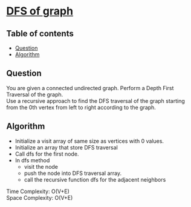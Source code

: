 # [DFS of graph](https://practice.geeksforgeeks.org/problems/depth-first-traversal-for-a-graph/1?utm_source=gfg&utm_medium=article&utm_campaign=bottom_sticky_on_article)

## Table of contents

- [Question](#question)
- [Algorithm](#algorithm)

## Question
You are given a connected undirected graph. Perform a Depth First Traversal of the graph. </br>
Use a recursive approach to find the DFS traversal of the graph starting from the 0th vertex from left to right according to the graph.

## Algorithm
- Initialize a visit array of same size as vertices with 0 values.
- Initialize an array that store DFS traversal
- Call dfs for the first node.
- In dfs method 
    - visit the node
    - push the node into DFS traversal array.
    - call the recursive function dfs for the adjacent neighbors

Time Complexity: O(V+E) <br />
Space Complexity: O(V+E)